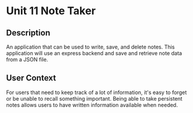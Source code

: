 # Unit 11 Note Taker

## Description

 An application that can be used to write, save, and delete notes. This application will use an express backend and save and retrieve note data from a JSON file.

## User Context

For users that need to keep track of a lot of information, it's easy to forget or be unable to recall something important. Being able to take persistent notes allows users to have written information available when needed.


